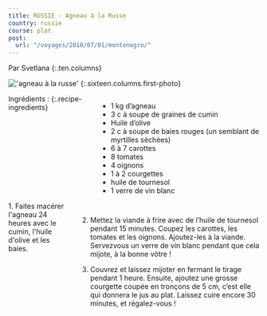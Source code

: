 ```yaml
---
title: RUSSIE - Agneau à la Russe
country: russie
course: plat
post:
  url: "/voyages/2018/07/01/montenegro/"
---
```


Par Svetlana
{:.ten.columns}

<!--fin extrait-->



!['agneau à la
russe'](https://lh3.googleusercontent.com/38aI0DZ0O4YpvcI1bUe5z0A1krV85h9qxaG2fZoSMmMyrclDEVa8S_f0RN4IX5maIdXPq1XSPfJ7UFCnhxD_hZ2MlcqHtYsXCzavnqCD98Uw-Bl5E6wKJtTnaJB12q4BZc7dym6Enzm0Q-LFDahxBUxbbgQLNuVNt7v9jyldDmzjW-uXCIliPFpXTaB7SuQJDd3TxwmCj6nMGf6PG5rHIuRrSu4fmoKhXJGCEPwwsf5oxAnwko1w3TswWFOlZ28R3PslqF017hCAKT4o4lpFrzGjgvr1n1lGaBKeLLoX2vupUV3ENxClAEhjOHyrbxun5CVvzpJI87cuWshDesSUhH7kbmABypjmhAp-OM2wyPof6IBUqjH2J2AmfGEgrDWH9b4YmUL-ulnkdvcBjrcN-2S6C5qhDBU_LLNd4i_5ralQv6qilIWq48GKXgzfE_9ynMQrOpPhaSnWTQjxB5puG7aLFs87nWmRtn2XbvvCCQAJjOs27USg__GpQbKeZP_vgbjje20SehytYe33lk4TcBAqEdA6fn7kyqzPZGQiiHnVas6hH-xYXx2dGZTJuUFFs9kJUvciRFSLx7Qt25BDe_vzTiSiSjCG-0thkX97CnvLGR5-PP5QMK2X9wW3Od8-7-ni8Dn33YvJZI_GgtYL011CxUWYVNLJmUtEqbHZ6dsHho1BVN7F59pMTZ7ZrA4w25oM2CiYmo3rTN9WzwP3Rup6=w900)
{:.sixteen.columns.first-photo}

<div class="four columns" markdown="1">
Ingrédients :
{:.recipe-ingredients}

- 1 kg d’agneau
- 3 c à soupe de graines de cumin
- Huile d’olive
- 2 c à soupe de baies rouges (un semblant de myrtilles séchées)
- 6 à 7 carottes
- 8 tomates
- 4 oignons
- 1 à 2 courgettes
- huile de tournesol
- 1 verre de vin blanc
</div>

<div class="ten columns" markdown="1">
1. Faites macérer l'agneau 24 heures
avec le cumin, l'huile d'olive et les baies.

2. Mettez la viande à frire avec de l’huile
de tournesol pendant 15 minutes. Coupez
les carottes, les tomates et les
oignons. Ajoutez-les à la viande. Servezvous
un verre de vin blanc pendant que
cela mijote, à la bonne vôtre !

3. Couvrez et laissez mijoter en fermant
le tirage pendant 1 heure. Ensuite,
ajoutez une grosse courgette coupée en
tronçons de 5 cm, c’est elle qui donnera
le jus au plat. Laissez cuire encore 30
minutes, et régalez-vous !

</div>

